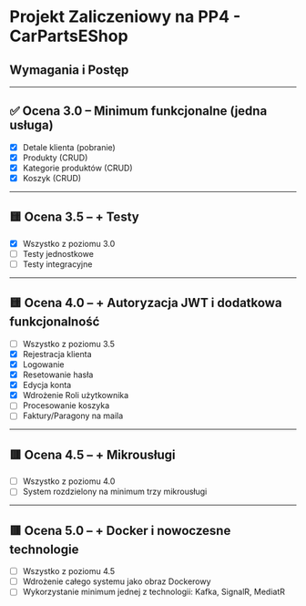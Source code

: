 # Projekt Zaliczeniowy na PP4 - CarPartsEShop
## Wymagania i Postęp

---

## ✅ Ocena 3.0 – **Minimum funkcjonalne (jedna usługa)**

- [x] Detale klienta (pobranie)
- [x] Produkty (CRUD)
- [x] Kategorie produktów (CRUD)
- [x] Koszyk (CRUD)

---

## 🟨 Ocena 3.5 – **+ Testy**

- [X] Wszystko z poziomu 3.0
- [ ] Testy jednostkowe
- [ ] Testy integracyjne

---

## 🟨 Ocena 4.0 – **+ Autoryzacja JWT i dodatkowa funkcjonalność**

- [ ] Wszystko z poziomu 3.5
- [x] Rejestracja klienta
- [x] Logowanie
- [x] Resetowanie hasła
- [x] Edycja konta
- [x] Wdrożenie Roli użytkownika
- [ ] Procesowanie koszyka
- [ ] Faktury/Paragony na maila

---

## 🟥 Ocena 4.5 – **+ Mikrousługi**

- [ ] Wszystko z poziomu 4.0
- [ ] System rozdzielony na minimum trzy mikrousługi

---

## 🟥 Ocena 5.0 – **+ Docker i nowoczesne technologie**

- [ ] Wszystko z poziomu 4.5
- [ ] Wdrożenie całego systemu jako obraz Dockerowy
- [ ] Wykorzystanie minimum jednej z technologii: Kafka, SignalR, MediatR
